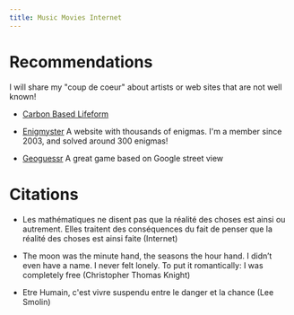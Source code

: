 ```yaml
---
title: Music Movies Internet
---
```


# Recommendations

I will share my \"coup de coeur\" about artists or web sites that are not well known!

- [Carbon Based Lifeform](http://www.deezer.com/radio/artist-431316)

- [Enigmyster](http://www.enigmyster.com) A website with thousands of enigmas. I\'m a member since 2003, and solved around 300 enigmas!

- [Geoguessr](http://geoguessr.com)  A great game based on Google street view


# Citations

- Les mathématiques ne disent pas que la réalité des choses est ainsi ou autrement. Elles traitent des conséquences du fait de penser que la réalité des choses est ainsi faite (Internet)

- The moon was the minute hand, the seasons the hour hand. I didn’t even have a name. I never felt lonely. To put it romantically: I was completely free (Christopher Thomas Knight)

- Etre Humain, c'est vivre suspendu entre le danger et la chance (Lee Smolin)
